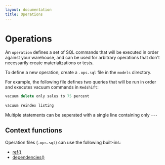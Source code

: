 ```yaml
---
layout: documentation
title: Operations
---
```


# Operations

An `operation` defines a set of SQL commands that will be executed in order against your warehouse, and can be used for arbitrary operations that don't necessarily create materializations or tests.

To define a new operation, create a `.ops.sql` file in the `models` directory.

For example, the following file defines two queries that will be run in order and executes vacuum commands in `Redshift`:
```js
vacuum delete only sales to 75 percent
---
vacuum reindex listing
```

Multiple statements can be seperated with a single line containing only `---`

## Context functions

Operation files (`.ops.sql`) can use the following built-ins:

- [ref()](/built-in-functions/#ref)
- [dependencies()](/built-in-functions/#dependencies)
